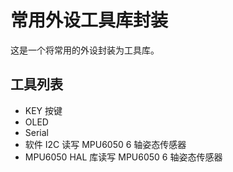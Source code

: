 # 常用外设工具库封装

这是一个将常用的外设封装为工具库。

## 工具列表

- KEY 按键
- OLED
- Serial
- 软件 I2C 读写 MPU6050 6 轴姿态传感器
- MPU6050 HAL 库读写 MPU6050 6 轴姿态传感器
